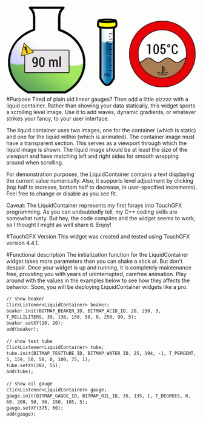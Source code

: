 ![example](screenshots/LiquidContainer.gif "This is what LiquidContainer widgets look like. Only silky smooth, of course. (I'm even worse at building animated GIFs than I am at programming. Thank goodness I do neither for a living.)")
#Purpose
Tired of plain old linear gauges? Then add a little pizzaz with a liquid container. Rather than showing your data statically, this widget sports a scrolling level image. Use it to add waves, dynamic gradients, or whatever strikes your fancy, to your user interface.

The liquid container uses two images, one for the container (which is static) and one for the liquid within (which is animated). The container image must have a transparent section. This serves as a viewport through which the liquid image is shown. The liquid image should be at least the size of the viewport and have matching left and right sides for smooth wrapping around when scrolling.

For demonstration purposes, the LiquidContainer contains a text displaying the current value numerically. Also, it supports level adjustment by clicking (top half to increase, bottom half to decrease, in user-specified increments). Feel free to change or disable as you see fit.

Caveat: The LiquidContainer represents my first forays into TouchGFX programming. As you can undoubtedly tell, my C++ coding skills are somewhat rusty. But hey, the code compiles and the widget seems to work, so I thought I might as well share it. Enjoy!

#TouchGFX Version
This widget was created and tested using TouchGFX version 4.4.1.

#Functional description
The initialization function for the LiquidContainer widget takes more parameters than you can shake a stick at. But don't despair. Once your widget is up and running, it is completely maintenance free, providing you with years of uninterrupted, carefree animation. Play around with the values in the examples below to see how they affects the behavior. Soon, you will be deploying LiquidContainer widgets like a pro.

	// show beaker
	ClickListener<LiquidContainer> beaker;
	beaker.init(BITMAP_BEAKER_ID, BITMAP_ACID_ID, 20, 250, 3, T_MILLILITERS, 39, 138, 150, 50, 0, 250, 90, 5);
	beaker.setXY(20, 20); 
	add(beaker);

	// show test tube
	ClickListener<LiquidContainer> tube;
	tube.init(BITMAP_TESTTUBE_ID, BITMAP_WATER_ID, 25, 194, -1, T_PERCENT, 5, 159, 50, 50, 0, 100, 75, 1);
	tube.setXY(282, 55);
	add(tube);

	// show oil gauge
	ClickListener<LiquidContainer> gauge;
	gauge.init(BITMAP_GAUGE_ID, BITMAP_OIL_ID, 35, 135, 1, T_DEGREES, 0, 60, 200, 50, 90, 150, 105, 5);
	gauge.setXY(375, 60);
	add(gauge);
